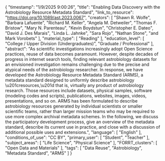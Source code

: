{
    "timestamp": "1/9/2025 9:00:26",
    "title": "Enabling Data Discovery with the Astrobiology Resource Metadata Standard",
    "link_to_resource": "https://doi.org/10.1089/ast.2023.0067",
    "creators": [
        "Shawn R. Wolfe",
        "Barbara Lafuente",
        "Richard M. Keller",
        "Angela M. Detweiler",
        "Thomas F. Bristow",
        "Mary N. Parenteau",
        "Kevin Boydstun",
        "Christopher E. Dateo",
        "David J. Des Marais",
        "Linda L. Jahnke",
        "Sara Rojo",
        "Nathan Stone",
        "and Mark Vorobets"
    ],
    "material_type": [
        "Reading"
    ],
    "education_level": [
        "College / Upper Division (Undergraduates)",
        "Graduate / Professional"
    ],
    "abstract": "As scientific investigations increasingly adopt Open Science practices, reuse of data becomes paramount. However, despite decades of progress in internet search tools, finding relevant astrobiology datasets for an envisioned investigation remains challenging due to the precise and atypical needs of the astrobiology researcher. In response, we have developed the Astrobiology Resource Metadata Standard (ARMS), a metadata standard designed to uniformly describe astrobiology \u201cresources,\u201d that is, virtually any product of astrobiology research. Those resources include datasets, physical samples, software (modeling codes and scripts), publications, websites, images, videos, presentations, and so on. ARMS has been formulated to describe astrobiology resources generated by individual scientists or smaller scientific teams, rather than larger mission teams who may be required to use more complex archival metadata schemes. In the following, we discuss the participatory development process, give an overview of the metadata standard, describe its current use in practice, and close with a discussion of additional possible uses and extensions.",
    "language": [
        "English"
    ],
    "conditions_of_use": "CC BY",
    "primary_user": [
        "Student",
        "Teacher"
    ],
    "subject_areas": [
        "Life Science",
        "Physical Science"
    ],
    "FORRT_clusters": [
        "Open Data and Materials"
    ],
    "tags": [
        "Data Reuse",
        "Astrobiology",
        "Metadata Standard",
        "ARMS"
    ]
}